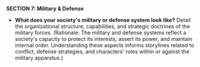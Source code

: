 
**SECTION 7: Military & Defense**
- **What does your society's military or defense system look like?** Detail the organizational structure, capabilities, and strategic doctrines of the military forces. (Rationale: The military and defense systems reflect a society's capacity to protect its interests, assert its power, and maintain internal order. Understanding these aspects informs storylines related to conflict, defense strategies, and characters' roles within or against the military apparatus.)
